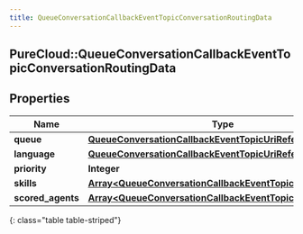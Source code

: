 ```yaml
---
title: QueueConversationCallbackEventTopicConversationRoutingData
---
```

## PureCloud::QueueConversationCallbackEventTopicConversationRoutingData

## Properties

|Name | Type | Description | Notes|
|------------ | ------------- | ------------- | -------------|
| **queue** | [**QueueConversationCallbackEventTopicUriReference**](QueueConversationCallbackEventTopicUriReference.html) |  | [optional] |
| **language** | [**QueueConversationCallbackEventTopicUriReference**](QueueConversationCallbackEventTopicUriReference.html) |  | [optional] |
| **priority** | **Integer** |  | [optional] |
| **skills** | [**Array&lt;QueueConversationCallbackEventTopicUriReference&gt;**](QueueConversationCallbackEventTopicUriReference.html) |  | [optional] |
| **scored_agents** | [**Array&lt;QueueConversationCallbackEventTopicScoredAgent&gt;**](QueueConversationCallbackEventTopicScoredAgent.html) |  | [optional] |
{: class="table table-striped"}


